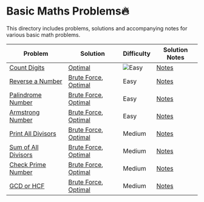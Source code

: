# Basic Maths Problems🔥

This directory includes problems, solutions and accompanying notes for various basic math problems.

| Problem | Solution | Difficulty | Solution Notes |
|----------|----------|------------|----------------|
| [Count Digits](./01_Count%20Digits/README.md) | [Optimal](./01_Count%20Digits/01_Count_Digits.py) | <img src="https://img.shields.io/badge/Easy-brightgreen" alt="Easy" /> | [Notes](./01_Count%20Digits/NOTES.md) |
| [Reverse a Number](02_Reverse_a_Number/README.md) | [Brute Force](02_Reverse_a_Number/brute_force_solution.md), [Optimal](02_Reverse_a_Number/optimal_solution.md) | Easy | [Notes](02_Reverse_a_Number/solution_notes.md) |
| [Palindrome Number](03_Palindrome_Number/README.md) | [Brute Force](03_Palindrome_Number/brute_force_solution.md), [Optimal](03_Palindrome_Number/optimal_solution.md) | Easy | [Notes](03_Palindrome_Number/solution_notes.md) |
| [Armstrong Number](04_Armstrong_Number/README.md) | [Brute Force](04_Armstrong_Number/brute_force_solution.md), [Optimal](04_Armstrongv_Number/optimal_solution.md) | Easy | [Notes](04_Armstrong_Number/solution_notes.md) |
| [Print All Divisors](05_Print_All_Divisors/README.md) | [Brute Force](05_Print_All_Divisors/brute_force_solution.md), [Optimal](05_Print_All_Divisors/optimal_solution.md) | Medium | [Notes](05_Print_All_Divisors/solution_notes.md) |
| [Sum of All Divisors](06_Sum_of_All_Divisors/README.md) | [Brute Force](06_Sum_of_All_Divisors/brute_force_solution.md), [Optimal](06_Sum_of_All_Divisors/optimal_solution.md) | Medium | [Notes](06_Sum_of_All_Divisors/solution_notes.md) |
| [Check Prime Number](07_Check_Prime_Number/README.md) | [Brute Force](07_Check_Prime_Number/brute_force_solution.md), [Optimal](07_Check_Prime_Number/optimal_solution.md) | Medium | [Notes](07_Check_Prime_Number/solution_notes.md) |
| [GCD or HCF](08_GCD_or_HCF/README.md) | [Brute Force](08_GCD_or_HCF/brute_force_solution.md), [Optimal](08_GCD_or_HCF/optimal_solution.md) | Medium | [Notes](08_GCD_or_HCF/solution_notes.md) |
